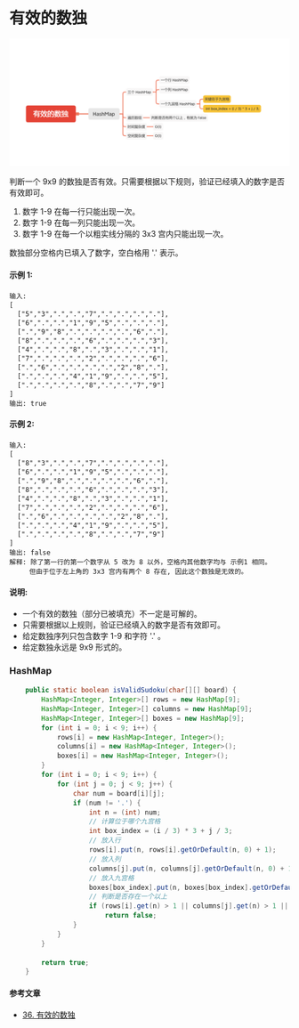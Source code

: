 有效的数独
========

![image_isValidSudoku](../images/lc-hashtable/image_isValidSudoku.png)

判断一个 9x9 的数独是否有效。只需要根据以下规则，验证已经填入的数字是否有效即可。

  1. 数字 1-9 在每一行只能出现一次。
  2. 数字 1-9 在每一列只能出现一次。
  3. 数字 1-9 在每一个以粗实线分隔的 3x3 宫内只能出现一次。

数独部分空格内已填入了数字，空白格用 '.' 表示。

#### 示例 1:
```
输入:
[
  ["5","3",".",".","7",".",".",".","."],
  ["6",".",".","1","9","5",".",".","."],
  [".","9","8",".",".",".",".","6","."],
  ["8",".",".",".","6",".",".",".","3"],
  ["4",".",".","8",".","3",".",".","1"],
  ["7",".",".",".","2",".",".",".","6"],
  [".","6",".",".",".",".","2","8","."],
  [".",".",".","4","1","9",".",".","5"],
  [".",".",".",".","8",".",".","7","9"]
]
输出: true
```

#### 示例 2:
```
输入:
[
  ["8","3",".",".","7",".",".",".","."],
  ["6",".",".","1","9","5",".",".","."],
  [".","9","8",".",".",".",".","6","."],
  ["8",".",".",".","6",".",".",".","3"],
  ["4",".",".","8",".","3",".",".","1"],
  ["7",".",".",".","2",".",".",".","6"],
  [".","6",".",".",".",".","2","8","."],
  [".",".",".","4","1","9",".",".","5"],
  [".",".",".",".","8",".",".","7","9"]
]
输出: false
解释: 除了第一行的第一个数字从 5 改为 8 以外，空格内其他数字均与 示例1 相同。
     但由于位于左上角的 3x3 宫内有两个 8 存在, 因此这个数独是无效的。
```

#### 说明:
- 一个有效的数独（部分已被填充）不一定是可解的。
- 只需要根据以上规则，验证已经填入的数字是否有效即可。
- 给定数独序列只包含数字 1-9 和字符 '.' 。
- 给定数独永远是 9x9 形式的。

### HashMap
```java
    public static boolean isValidSudoku(char[][] board) {
        HashMap<Integer, Integer>[] rows = new HashMap[9];
        HashMap<Integer, Integer>[] columns = new HashMap[9];
        HashMap<Integer, Integer>[] boxes = new HashMap[9];
        for (int i = 0; i < 9; i++) {
            rows[i] = new HashMap<Integer, Integer>();
            columns[i] = new HashMap<Integer, Integer>();
            boxes[i] = new HashMap<Integer, Integer>();
        }
        for (int i = 0; i < 9; i++) {
            for (int j = 0; j < 9; j++) {
                char num = board[i][j];
                if (num != '.') {
                    int n = (int) num;
                    // 计算位于哪个九宫格
                    int box_index = (i / 3) * 3 + j / 3;
                    // 放入行
                    rows[i].put(n, rows[i].getOrDefault(n, 0) + 1);
                    // 放入列
                    columns[j].put(n, columns[j].getOrDefault(n, 0) + 1);
                    // 放入九宫格
                    boxes[box_index].put(n, boxes[box_index].getOrDefault(n, 0) + 1);
                    // 判断是否存在一个以上
                    if (rows[i].get(n) > 1 || columns[j].get(n) > 1 || boxes[box_index].get(n) > 1)
                        return false;
                }
            }
        }

        return true;
    }
```

#### 参考文章
- [36. 有效的数独](https://leetcode-cn.com/problems/valid-sudoku/)

